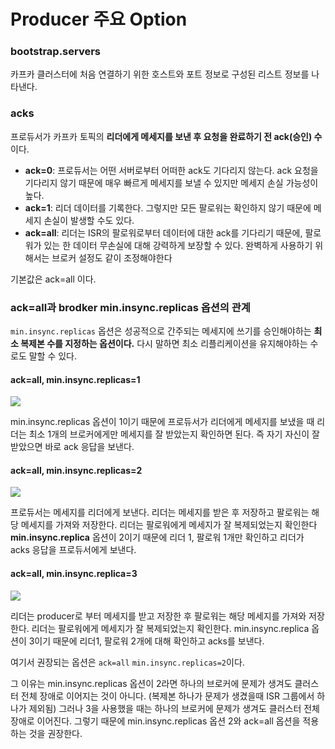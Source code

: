 # Producer 주요 Option

### bootstrap.servers

카프카 클러스터에 처음 연결하기 위한 호스트와 포트 정보로 구성된 리스트 정보를 나타낸다.

### acks

프로듀서가 카프카 토픽의 **리더에게 메세지를 보낸 후 요청을 완료하기 전 ack(승인) 수**이다.

- **ack=0**: 프로듀서는 어떤 서버로부터 어떠한 ack도 기다리지 않는다. ack 요청을 기다리지 않기 때문에 매우 빠르게 메세지를 보낼 수 있지만 메세지 손실 가능성이 높다.
- **ack=1**: 리더 데이터를 기록한다. 그렇지만 모든 팔로워는 확인하지 않기 때문에 메세지 손실이 발생할 수도 있다.
- **ack=all**: 리더는 ISR의 팔로워로부터 데이터에 대한 ack를 기다리기 때문에, 팔로워가 있는 한 데이터 무손실에 대해 강력하게 보장할 수 있다. 완벽하게 사용하기 위해서는 브로커 설정도 같이 조정해야한다

기본값은 ack=all 이다.

### ack=all과 brodker min.insync.replicas 옵션의 관계

`min.insync.replicas` 옵션은 성공적으로 간주되는 메세지에 쓰기를 승인해야하는 **최소 복제본 수를 지정하는 옵션이다.** 다시 말하면 최소 리플리케이션을 유지해야하는 수로도 말할 수 있다.

#### ack=all, min.insync.replicas=1

![](https://user-images.githubusercontent.com/45676906/211141530-4f964427-8d8d-4760-92af-73af12bddd36.png)

min.insync.replicas 옵션이 1이기 때문에 프로듀서가 리더에게 메세지를 보냈을 때 리더는 최소 1개의 브로커에게만 메세지를 잘 받았는지 확인하면 된다. 즉 자기 자신이 잘 받았으면 바로 ack 응답을 보낸다.

#### ack=all, min.insync.replicas=2

![](https://user-images.githubusercontent.com/45676906/211141989-3d3b4e54-491d-4259-a167-67fab09ab38e.png)

프로듀서는 메세지를 리더에게 보낸다. 리더는 메세지를 받은 후 저장하고 팔로워는 해당 메세지를 가져와 저장한다. 리더는 팔로워에게 메세지가 잘 복제되었는지 확인한다 **min.insync.replica** 옵션이 2이기 때문에 리더 1, 팔로워 1개만 확인하고 리더가 acks 응답을 프로듀서에게 보낸다.

#### ack=all, min.insync.replica=3

![](https://user-images.githubusercontent.com/45676906/211142238-ef4c58a3-d488-41f5-9ebb-4663d9643feb.png)

리더는 producer로 부터 메세지를 받고 저장한 후 팔로워는 해당 메세지를 가져와 저장한다. 리더는 팔로워에게 메세지가 잘 복제되었는지 확인한다. min.insync.replica 옵션이 3이기 때문에 리더1, 팔로워 2개에 대해 확인하고 acks를 보낸다.

여기서 권장되는 옵션은 `ack=all` `min.insync.replicas=2`이다. 

그 이유는 min.insync.replicas 옵션이 2라면 하나의 브로커에 문제가 생겨도 클러스터 전체 장애로 이어지는 것이 아니다. (복제본 하나가 문제가 생겼을때 ISR 그룹에서 하나가 제외됨) 그러나 3을 사용했을 때는 하나의 브로커에 문제가 생겨도 클러스터 전체 장애로 이어진다. 그렇기 때문에 min.insync.replicas 옵션 2와 ack=all 옵션을 적용하는 것을 권장한다.



